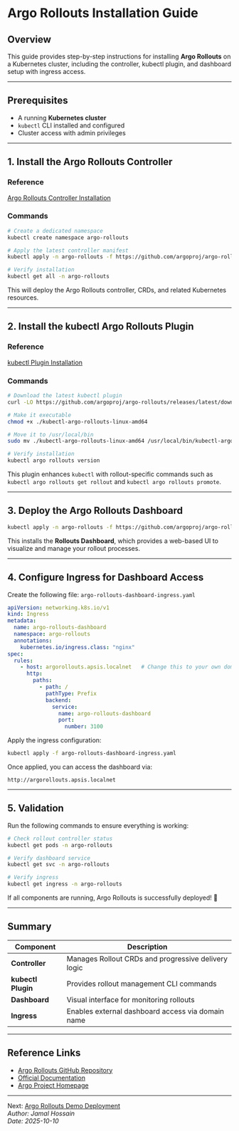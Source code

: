# Argo Rollouts Installation Guide

## Overview

This guide provides step-by-step instructions for installing **Argo Rollouts** on a Kubernetes cluster, including the controller, kubectl plugin, and dashboard setup with ingress access.

---

## Prerequisites

- A running **Kubernetes cluster**
- `kubectl` CLI installed and configured
- Cluster access with admin privileges

---

## 1. Install the Argo Rollouts Controller

### Reference
[Argo Rollouts Controller Installation](https://argoproj.github.io/argo-rollouts/installation/#controller-installation)

### Commands

```bash
# Create a dedicated namespace
kubectl create namespace argo-rollouts

# Apply the latest controller manifest
kubectl apply -n argo-rollouts -f https://github.com/argoproj/argo-rollouts/releases/latest/download/install.yaml

# Verify installation
kubectl get all -n argo-rollouts
```

This will deploy the Argo Rollouts controller, CRDs, and related Kubernetes resources.

---

## 2. Install the kubectl Argo Rollouts Plugin

### Reference
[kubectl Plugin Installation](https://argoproj.github.io/argo-rollouts/installation/#kubectl-plugin-installation)

### Commands

```bash
# Download the latest kubectl plugin
curl -LO https://github.com/argoproj/argo-rollouts/releases/latest/download/kubectl-argo-rollouts-linux-amd64

# Make it executable
chmod +x ./kubectl-argo-rollouts-linux-amd64

# Move it to /usr/local/bin
sudo mv ./kubectl-argo-rollouts-linux-amd64 /usr/local/bin/kubectl-argo-rollouts

# Verify installation
kubectl argo rollouts version
```

This plugin enhances `kubectl` with rollout-specific commands such as `kubectl argo rollouts get rollout` and `kubectl argo rollouts promote`.

---

## 3. Deploy the Argo Rollouts Dashboard

```bash
kubectl apply -n argo-rollouts -f https://github.com/argoproj/argo-rollouts/releases/latest/download/dashboard-install.yaml
```

This installs the **Rollouts Dashboard**, which provides a web-based UI to visualize and manage your rollout processes.

---

## 4. Configure Ingress for Dashboard Access

Create the following file: `argo-rollouts-dashboard-ingress.yaml`

```yaml
apiVersion: networking.k8s.io/v1
kind: Ingress
metadata:
  name: argo-rollouts-dashboard
  namespace: argo-rollouts
  annotations:
    kubernetes.io/ingress.class: "nginx"
spec:
  rules:
    - host: argorollouts.apsis.localnet   # Change this to your own domain
      http:
        paths:
          - path: /
            pathType: Prefix
            backend:
              service:
                name: argo-rollouts-dashboard
                port:
                  number: 3100
```

Apply the ingress configuration:

```bash
kubectl apply -f argo-rollouts-dashboard-ingress.yaml
```

Once applied, you can access the dashboard via:

```
http://argorollouts.apsis.localnet
```

---

## 5. Validation

Run the following commands to ensure everything is working:

```bash
# Check rollout controller status
kubectl get pods -n argo-rollouts

# Verify dashboard service
kubectl get svc -n argo-rollouts

# Verify ingress
kubectl get ingress -n argo-rollouts
```

If all components are running, Argo Rollouts is successfully deployed! 🎉

---

## Summary

| Component | Description |
|------------|--------------|
| **Controller** | Manages Rollout CRDs and progressive delivery logic |
| **kubectl Plugin** | Provides rollout management CLI commands |
| **Dashboard** | Visual interface for monitoring rollouts |
| **Ingress** | Enables external dashboard access via domain name |

---

## Reference Links

- [Argo Rollouts GitHub Repository](https://github.com/argoproj/argo-rollouts)
- [Official Documentation](https://argo-rollouts.readthedocs.io/)
- [Argo Project Homepage](https://argoproj.github.io/)

---
Next: [Argo Rollouts Demo Deployment](https://github.com/jamaldevsecops/ArgoCD/blob/master/argo-rollouts/docs/2.Argo-Rollouts-Demo-Deployment.md)  
*Author: Jamal Hossain*  
*Date: 2025-10-10*  
